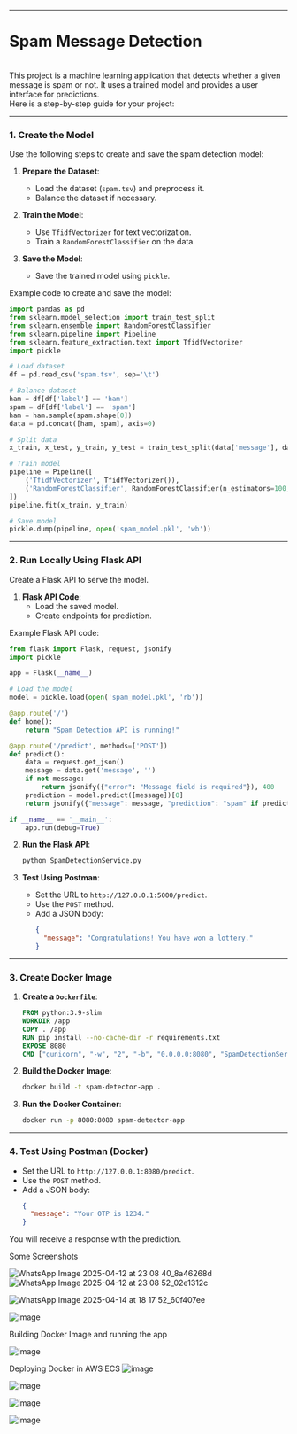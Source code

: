 <hr></hr>
<h1>Spam Message Detection </h1><br>
This project is a machine learning application that detects whether a given message is spam or not. It uses a trained model and provides a user interface for predictions. <br>
Here is a step-by-step guide for your project:

---

### **1. Create the Model**
Use the following steps to create and save the spam detection model:

1. **Prepare the Dataset**:
   - Load the dataset (`spam.tsv`) and preprocess it.
   - Balance the dataset if necessary.

2. **Train the Model**:
   - Use `TfidfVectorizer` for text vectorization.
   - Train a `RandomForestClassifier` on the data.

3. **Save the Model**:
   - Save the trained model using `pickle`.

Example code to create and save the model:
```python
import pandas as pd
from sklearn.model_selection import train_test_split
from sklearn.ensemble import RandomForestClassifier
from sklearn.pipeline import Pipeline
from sklearn.feature_extraction.text import TfidfVectorizer
import pickle

# Load dataset
df = pd.read_csv('spam.tsv', sep='\t')

# Balance dataset
ham = df[df['label'] == 'ham']
spam = df[df['label'] == 'spam']
ham = ham.sample(spam.shape[0])
data = pd.concat([ham, spam], axis=0)

# Split data
x_train, x_test, y_train, y_test = train_test_split(data['message'], data['label'], test_size=0.2, random_state=0)

# Train model
pipeline = Pipeline([
    ('TfidfVectorizer', TfidfVectorizer()),
    ('RandomForestClassifier', RandomForestClassifier(n_estimators=100, n_jobs=-1))
])
pipeline.fit(x_train, y_train)

# Save model
pickle.dump(pipeline, open('spam_model.pkl', 'wb'))
```

---

### **2. Run Locally Using Flask API**
Create a Flask API to serve the model.

1. **Flask API Code**:
   - Load the saved model.
   - Create endpoints for prediction.

Example Flask API code:
```python
from flask import Flask, request, jsonify
import pickle

app = Flask(__name__)

# Load the model
model = pickle.load(open('spam_model.pkl', 'rb'))

@app.route('/')
def home():
    return "Spam Detection API is running!"

@app.route('/predict', methods=['POST'])
def predict():
    data = request.get_json()
    message = data.get('message', '')
    if not message:
        return jsonify({"error": "Message field is required"}), 400
    prediction = model.predict([message])[0]
    return jsonify({"message": message, "prediction": "spam" if prediction == "spam" else "not spam"})

if __name__ == '__main__':
    app.run(debug=True)
```

2. **Run the Flask API**:
   ```bash
   python SpamDetectionService.py
   ```

3. **Test Using Postman**:
   - Set the URL to `http://127.0.0.1:5000/predict`.
   - Use the `POST` method.
   - Add a JSON body:
     ```json
     {
       "message": "Congratulations! You have won a lottery."
     }
     ```

---

### **3. Create Docker Image**
1. **Create a `Dockerfile`**:
   ```dockerfile
   FROM python:3.9-slim
   WORKDIR /app
   COPY . /app
   RUN pip install --no-cache-dir -r requirements.txt
   EXPOSE 8080
   CMD ["gunicorn", "-w", "2", "-b", "0.0.0.0:8080", "SpamDetectionService:app"]
   ```

2. **Build the Docker Image**:
   ```bash
   docker build -t spam-detector-app .
   ```

3. **Run the Docker Container**:
   ```bash
   docker run -p 8080:8080 spam-detector-app
   ```

---

### **4. Test Using Postman (Docker)**
- Set the URL to `http://127.0.0.1:8080/predict`.
- Use the `POST` method.
- Add a JSON body:
  ```json
  {
    "message": "Your OTP is 1234."
  }
  ```

You will receive a response with the prediction.

Some Screenshots

![WhatsApp Image 2025-04-12 at 23 08 40_8a46268d](https://github.com/user-attachments/assets/0e0c9f5f-9457-4b42-91c1-ae6c5726d5fe)
![WhatsApp Image 2025-04-12 at 23 08 52_02e1312c](https://github.com/user-attachments/assets/0928ccee-b246-4bcf-b4a9-9315dd6c0a30)


![WhatsApp Image 2025-04-14 at 18 17 52_60f407ee](https://github.com/user-attachments/assets/98dcceb8-f1be-4b5c-be28-6904ad0e5758)

![image](https://github.com/user-attachments/assets/80122c04-5bac-412a-b39a-4ce3b9740b76)





Building Docker Image and running the app


![image](https://github.com/user-attachments/assets/9f9b784d-2aa0-4a44-bdf9-5dfb0ff4417e)


Deploying Docker in AWS ECS
![image](https://github.com/user-attachments/assets/b9f47eaa-cbdc-4d70-8e0c-562f279195d6)

![image](https://github.com/user-attachments/assets/f2551f69-7e28-46fc-a618-6c0b4e88938f)

![image](https://github.com/user-attachments/assets/5dab466a-0e2f-42de-aefe-045102befc1b)

![image](https://github.com/user-attachments/assets/69d29ce7-fd25-4e0b-8219-30e3699fe5ad)

